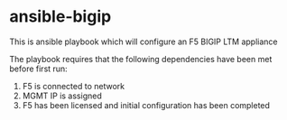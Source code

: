 # ansible-bigip
This is ansible playbook which will configure an F5 BIGIP LTM appliance

The playbook requires that the following dependencies have been met before first run:

1. F5 is connected to network
2. MGMT IP is assigned
3. F5 has been licensed and initial configuration has been completed



